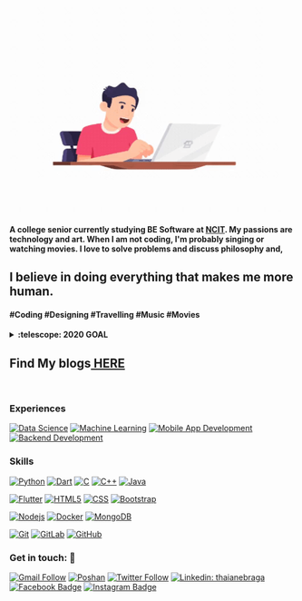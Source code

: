 ![poshan](https://raw.githubusercontent.com/poshan0126/poshan0126/master/poshan.gif)
#### A college senior currently studying BE Software at <a href = "https://ncit.edu.np/">NCIT</a>. My passions are technology and art. When I am not coding, I'm probably singing or watching movies. I love to solve problems and discuss philosophy and,
<h2> I believe in doing everything that makes me more human.</h2>
<h4> #Coding #Designing #Travelling #Music #Movies</h4>

<!--
**poshan0126/poshan0126** is a ✨ _special_ ✨ repository because its `README.md` (this file) appears on your GitHub profile.

Here are some ideas to get you started:

- 🔭 I’m currently working on ...
- 🌱 I’m currently learning ...
- 👯 I’m looking to collaborate on ...
- 🤔 I’m looking for help with ...
- 💬 Ask me about ...
- 📫 How to reach me: ...
- 😄 Pronouns: ...
- ⚡ Fun fact: ...
-->

<details>
  <summary><b>:telescope: 2020 GOAL</b></summary>
  <h4>Learning backend development using node, express and mongodb.</h4>
  <h4>Acing data science using python.</h4>
  <h4>Acing Computer Vsion</h4>
</details>

<h2>Find My blogs<a href = "https://www.thejay.tech"> HERE</a></h2></br>

### Experiences

[![Data Science](https://img.shields.io/badge/-DataScience-black?style=flat-square&logo=python)](https://github.com/poshan0126)
[![Machine Learning](https://img.shields.io/badge/-MachineLearning-green?style=flat-square&logo=python)](https://github.com/poshan0126)
[![Mobile App Development](https://img.shields.io/badge/-MobileApplicationDevelopment-0175C2?style=flat-square&logo=flutter)](https://github.com/poshan0126)
[![Backend Development](https://img.shields.io/badge/-BackendDevelopment-yellow?style=flat-square&logo=node.js)](https://github.com/poshan0126)

### Skills

[![Python](https://img.shields.io/badge/-Python-black?style=flat-square&logo=python)](https://github.com/poshan0126)
[![Dart](https://img.shields.io/badge/-Dart-0175C2?style=flat-square&logo=dart)](https://github.com/poshan0126)
[![C](https://img.shields.io/badge/-C-0175C2?style=flat-square&logo=C)](https://github.com/poshan0126)
[![C++](https://img.shields.io/badge/-C++-0175C2?style=flat-square&logo=C++)](https://github.com/poshan0126)
[![Java](https://img.shields.io/badge/-Java-0175C2?style=flat-square&logo=Java)](https://github.com/poshan0126)</br>


[![Flutter](https://img.shields.io/badge/-Flutter-02569B?style=flat-square&logo=flutter&logoColor=white)](https://github.com/poshan0126)
[![HTML5](https://img.shields.io/badge/-HTML5-E34F26?style=flat-square&logo=html5&logoColor=white)](https://github.com/poshan0126)
[![CSS](https://img.shields.io/badge/-CSS-DD0031?style=flat-square&logo=css3&logoColor=pink)](https://github.com/poshan0126)
[![Bootstrap](https://img.shields.io/badge/-Bootstrap-blue?style=flat-square&logo=bootstrap&logoColor=pink)](https://github.com/poshan0126)

[![Nodejs](https://img.shields.io/badge/-Nodejs-black?style=flat-square&logo=Node.js&link=https://github.com/poshan0126)](https://github.com/poshan0126)
[![Docker](https://img.shields.io/badge/-Docker-black?style=flat-square&logo=docker&link=https://github.com/poshan0126)](https://github.com/poshan0126)
[![MongoDB](https://img.shields.io/badge/-MongoDB-black?style=flat-square&logo=mongodb&link=https://github.com/poshan0126)](https://github.com/poshan0126)




[![Git](https://img.shields.io/badge/-Git-black?style=flat-square&logo=git&link=https://github.com/poshan0126)](https://github.com/poshan0126)
[![GitLab](https://img.shields.io/badge/-GitLab-FCA121?style=flat-square&logo=gitlab&link=https://github.com/poshan0126)](https://github.com/poshan0126)
[![GitHub](https://img.shields.io/badge/-GitHub-181717?style=flat-square&logo=github&link=https://github.com/poshan0126)](https://github.com/poshan0126)


### Get in touch: 💬
[![Gmail Follow](https://img.shields.io/badge/-hello@poshan.com.np-c14438?style=flat-square&logo=Gmail&logoColor=white)](mailto:hello@poshan.com.np)
[![Poshan](https://img.shields.io/badge/Website-Poshan)](https://www.poshan.com.np/)
[![Twitter Follow](https://img.shields.io/badge/-POSHAN0126-blue?style=flat-square&logo=twitter&logoColor=white)](https://www.twitter.com/POSHAN0126/)
[![Linkedin: thaianebraga](https://img.shields.io/badge/-poshan-blue?style=flat-square&logo=Linkedin&logoColor=white)](https://www.linkedin.com/in/poshan-pandey-92553a143/)
[![Facebook Badge](https://img.shields.io/badge/-poshan_pandey-blue?style=flat-square&logo=Facebook&logoColor=white)](https://www.facebook.com/jay.poshan)
[![Instagram Badge](https://img.shields.io/badge/-poshan_pandey-blue?style=flat-square&logo=Instagram&logoColor=red)](https://www.instagram.com/poshan_pandey/)


